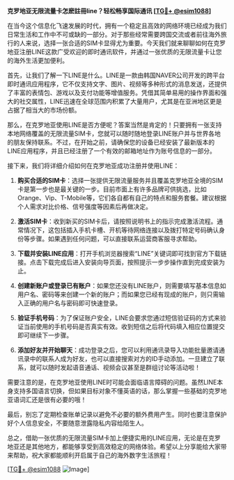 **克罗地亚无限流量卡怎麽註冊line？轻松畅享国际通讯 [[TG💪+ @esim1088](https://t.me/s/esim1088)]**

在当今这个信息化飞速发展的时代，拥有一个稳定且高效的网络环境已经成为我们日常生活和工作中不可或缺的一部分。对于那些经常需要跨国交流或者前往海外旅行的人来说，选择一张合适的SIM卡显得尤为重要。今天我们就来聊聊如何在克罗地亚注册LINE这款广受欢迎的即时通讯软件，并通过一张优质的无限流量卡让您的海外生活更加便利。

首先，让我们了解一下LINE是什么。LINE是一款由韩国NAVER公司开发的跨平台即时通讯应用程序，它不仅支持文字、图片、视频等多种形式的消息发送，还提供了丰富的表情包、游戏以及支付功能等增值服务。凭借其简单易用的操作界面和强大的社交属性，LINE迅速在全球范围内积累了大量用户，尤其是在亚洲地区更是占据了相当大的市场份额。

那么，在克罗地亚使用LINE是否方便呢？答案当然是肯定的！只要拥有一张支持本地网络覆盖的无限流量SIM卡，您就可以随时随地登录LINE账户并与世界各地的朋友保持联系。不过，在开始之前，请确保您的设备已经安装了最新版本的LINE应用程序，并且已经注册了一个有效的邮箱地址作为账号信息的一部分。

接下来，我们将详细介绍如何在克罗地亚成功注册并使用LINE：

1. **购买合适的SIM卡**：选择一张提供无限流量服务并且覆盖克罗地亚全境的SIM卡是第一步也是最关键的一步。目前市面上有许多品牌可供挑选，比如Orange、Vip、T-Mobile等，它们各自都有自己的特点和服务套餐。建议根据个人需求对比价格、信号强度等因素后再做决定。

2. **激活SIM卡**：收到新买的SIM卡后，请按照说明书上的指示完成激活流程。通常情况下，这包括插入手机卡槽、开机等待网络连接以及拨打特定号码确认身份等步骤。如果遇到任何问题，可以直接联系运营商客服寻求帮助。

3. **下载并安装LINE应用**：打开手机浏览器搜索“LINE”关键词即可找到官方下载链接。点击下载完成后进入安装向导页面，按照提示一步步操作直到完成安装为止。

4. **创建新账户或登录已有账户**：如果您还没有LINE账户，则需要填写基本信息如用户名、密码等来创建一个新的账户；而如果您已经有现成的账户，则只需输入正确的用户名与密码即可快速登录。

5. **验证手机号码**：为了保证账户安全，LINE会要求您通过短信验证码的方式来验证当前使用的手机号码是否真实有效。收到短信之后将代码填入相应位置提交即可继续下一步骤。

6. **添加好友并开始聊天**：成功登录之后，您可以利用通讯录导入功能批量邀请通讯录中的联系人成为好友，也可以直接搜索对方的ID手动添加。一旦建立了联系，就可以随时发起语音通话、视频会议甚至是群组讨论等活动啦！

需要注意的是，在克罗地亚使用LINE时可能会面临语言障碍的问题。虽然LINE本身支持多国语言切换，但如果目标对象不懂英语的话，那么掌握一些基础的克罗地亚语词汇还是很有必要的哦！

最后，别忘了定期检查账单记录以避免不必要的额外费用产生。同时也要注意保护好个人信息安全，不要随意泄露隐私内容给陌生人。

总之，借助一张优质的无限流量SIM卡加上便捷实用的LINE应用，无论是在克罗地亚还是其他地方，都能够享受到高效稳定的网络体验。希望以上分享能给大家带来帮助，祝大家都能顺利开启属于自己的海外数字生活旅程！

[[TG💪+ @esim1088](https://t.me/s/esim1088) ![Image](https://i.postimg.cc/4NQfJmqS/Snipaste-2025-05-13-00-14-12.png)]